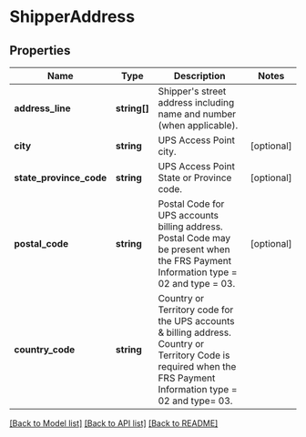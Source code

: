 # ShipperAddress

## Properties
Name | Type | Description | Notes
------------ | ------------- | ------------- | -------------
**address_line** | **string[]** | Shipper&#x27;s street address including name and number (when applicable). | 
**city** | **string** | UPS Access Point city. | [optional] 
**state_province_code** | **string** | UPS Access Point State or Province code. | [optional] 
**postal_code** | **string** | Postal Code for UPS accounts billing address.  Postal Code  may be present when the FRS Payment Information type &#x3D; 02 and type &#x3D; 03. | [optional] 
**country_code** | **string** | Country or Territory code for the  UPS accounts &amp; billing address.  Country or Territory Code is required when the FRS Payment Information type &#x3D; 02 and type&#x3D; 03. | 

[[Back to Model list]](../../README.md#documentation-for-models) [[Back to API list]](../../README.md#documentation-for-api-endpoints) [[Back to README]](../../README.md)

